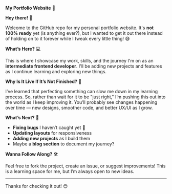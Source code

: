 
**My Portfolio Website** 🚀

**Hey there!** 👋

Welcome to the GitHub repo for my personal portfolio website. It's **not 100% ready** yet (is anything ever?), but I wanted to get it out there instead of holding on to it forever while I tweak every little thing! 😅

 **What’s Here?** 💻

This is where I showcase my work, skills, and the journey I'm on as an **intermediate frontend developer**. I'll be adding new projects and features as I continue learning and exploring new things.

 **Why Is It Live If It’s Not Finished?** 🤔

I’ve learned that perfecting something can slow me down in my learning process. So, rather than wait for it to be "just right," I’m pushing this out into the world as I keep improving it. You’ll probably see changes happening over time — new designs, smoother code, and better UX/UI as I grow.

 **What’s Next?** 🔧

- **Fixing bugs** I haven’t caught yet 👀
- **Updating layouts** for responsiveness
- **Adding new projects** as I build them
- Maybe a **blog section** to document my journey?

 **Wanna Follow Along?** 🛠️

Feel free to fork the project, create an issue, or suggest improvements! This is a learning space for me, but I’m always open to new ideas.

---

Thanks for checking it out! 😊

